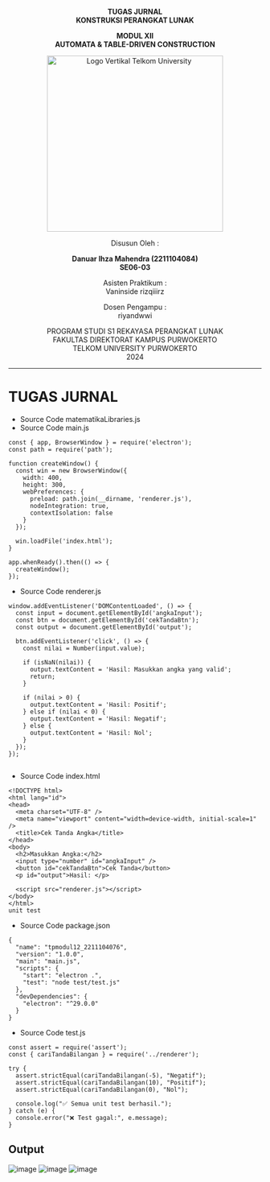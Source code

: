 <div align="center">

**TUGAS JURNAL**  
**KONSTRUKSI PERANGKAT LUNAK**

**MODUL XII**  
**AUTOMATA & TABLE-DRIVEN CONSTRUCTION**

<img src="https://github.com/user-attachments/assets/637271ab-0240-4561-a7a6-04cb1169f636" alt="Logo Vertikal Telkom University" width="350"/>

Disusun Oleh :

**Danuar Ihza Mahendra (2211104084)**  
**SE06-03**

Asisten Praktikum :  
Vaninside
rizqiiirz

Dosen Pengampu :  
riyandwwi

PROGRAM STUDI S1 REKAYASA PERANGKAT LUNAK  
FAKULTAS DIREKTORAT KAMPUS PURWOKERTO  
TELKOM UNIVERSITY PURWOKERTO  
2024

</div>

---

# TUGAS JURNAL

- Source Code matematikaLibraries.js
- Source Code main.js
```
const { app, BrowserWindow } = require('electron');
const path = require('path');

function createWindow() {
  const win = new BrowserWindow({
    width: 400,
    height: 300,
    webPreferences: {
      preload: path.join(__dirname, 'renderer.js'),
      nodeIntegration: true,
      contextIsolation: false
    }
  });

  win.loadFile('index.html');
}

app.whenReady().then(() => {
  createWindow();
});
```

- Source Code renderer.js
```
window.addEventListener('DOMContentLoaded', () => {
  const input = document.getElementById('angkaInput');
  const btn = document.getElementById('cekTandaBtn');
  const output = document.getElementById('output');

  btn.addEventListener('click', () => {
    const nilai = Number(input.value);

    if (isNaN(nilai)) {
      output.textContent = 'Hasil: Masukkan angka yang valid';
      return;
    }

    if (nilai > 0) {
      output.textContent = 'Hasil: Positif';
    } else if (nilai < 0) {
      output.textContent = 'Hasil: Negatif';
    } else {
      output.textContent = 'Hasil: Nol';
    }
  });
});
            
```
- Source Code index.html
```
<!DOCTYPE html>
<html lang="id">
<head>
  <meta charset="UTF-8" />
  <meta name="viewport" content="width=device-width, initial-scale=1" />
  <title>Cek Tanda Angka</title>
</head>
<body>
  <h2>Masukkan Angka:</h2>
  <input type="number" id="angkaInput" />
  <button id="cekTandaBtn">Cek Tanda</button>
  <p id="output">Hasil: </p>

  <script src="renderer.js"></script>
</body>
</html>
unit test             
```
- Source Code package.json
```
{
  "name": "tpmodul12_2211104076",
  "version": "1.0.0",
  "main": "main.js",
  "scripts": {
    "start": "electron .",
    "test": "node test/test.js"
  },
  "devDependencies": {
    "electron": "^29.0.0"
  }
}          
```
- Source Code test.js
```
const assert = require('assert');
const { cariTandaBilangan } = require('../renderer');

try {
  assert.strictEqual(cariTandaBilangan(-5), "Negatif");
  assert.strictEqual(cariTandaBilangan(10), "Positif");
  assert.strictEqual(cariTandaBilangan(0), "Nol");

  console.log("✅ Semua unit test berhasil.");
} catch (e) {
  console.error("❌ Test gagal:", e.message);
}         
```
**Output**
---
![image](https://github.com/user-attachments/assets/1b7f93ed-2333-42de-ae69-724005327578)
![image](https://github.com/user-attachments/assets/2e5c0e62-8595-40b8-928d-065ee4330b8f)
![image](https://github.com/user-attachments/assets/9f85f82a-f362-423a-9af2-2a11a827f5e6)


